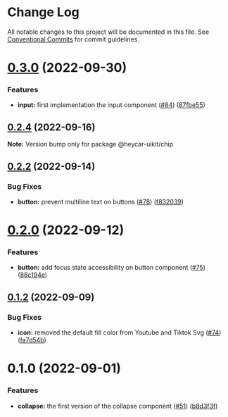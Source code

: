# Change Log

All notable changes to this project will be documented in this file.
See [Conventional Commits](https://conventionalcommits.org) for commit guidelines.

# [0.3.0](https://github.com/hey-car/heycar-uikit/compare/@heycar-uikit/chip@0.2.4...@heycar-uikit/chip@0.3.0) (2022-09-30)


### Features

* **input:**  first implementation the input component ([#84](https://github.com/hey-car/heycar-uikit/issues/84)) ([87fbe55](https://github.com/hey-car/heycar-uikit/commit/87fbe5549048e44006781092e9e5707b6e63534d))





## [0.2.4](https://github.com/hey-car/heycar-uikit/compare/@heycar-uikit/chip@0.2.2...@heycar-uikit/chip@0.2.4) (2022-09-16)

**Note:** Version bump only for package @heycar-uikit/chip





## [0.2.2](https://github.com/hey-car/heycar-uikit/compare/@heycar-uikit/chip@0.2.0...@heycar-uikit/chip@0.2.2) (2022-09-14)


### Bug Fixes

* **button:** prevent multiline text on buttons ([#78](https://github.com/hey-car/heycar-uikit/issues/78)) ([f832039](https://github.com/hey-car/heycar-uikit/commit/f83203934013ccbe9813744b08e93c670f9708a4))





# [0.2.0](https://github.com/hey-car/heycar-uikit/compare/@heycar-uikit/chip@0.1.2...@heycar-uikit/chip@0.2.0) (2022-09-12)


### Features

* **button:** add focus state accessibility on button component ([#75](https://github.com/hey-car/heycar-uikit/issues/75)) ([88c194e](https://github.com/hey-car/heycar-uikit/commit/88c194e1486b21dc2819a2c687c53086d5d1cd2d))





## [0.1.2](https://github.com/hey-car/heycar-uikit/compare/@heycar-uikit/chip@0.1.0...@heycar-uikit/chip@0.1.2) (2022-09-09)


### Bug Fixes

* **icon:** removed the default fill color from Youtube and Tiktok Svg ([#74](https://github.com/hey-car/heycar-uikit/issues/74)) ([fa7d54b](https://github.com/hey-car/heycar-uikit/commit/fa7d54bf0af5b5bb0463459ad25fce8079a21336))





# 0.1.0 (2022-09-01)


### Features

* **collapse:** the first version of the collapse component ([#51](https://github.com/hey-car/heycar-uikit/issues/51)) ([b8d3f3f](https://github.com/hey-car/heycar-uikit/commit/b8d3f3f88cdfde98bb0f6364973895a5e9969182))
